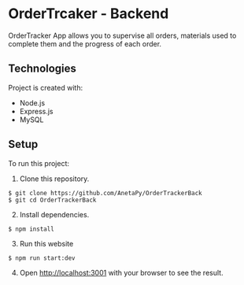 # OrderTrcaker - Backend

OrderTracker App allows you to supervise all orders, materials used to complete them and the progress of each order.

## Technologies

Project is created with:
* Node.js
* Express.js
* MySQL
  
## Setup

To run this project: 

1. Clone this repository.
```
$ git clone https://github.com/AnetaPy/OrderTrackerBack
$ git cd OrderTrackerBack
```

2. Install dependencies.
```
$ npm install
```

3. Run this website
```
$ npm run start:dev
```

4. Open [http://localhost:3001](http://localhost:3001) with your browser to see the result.
